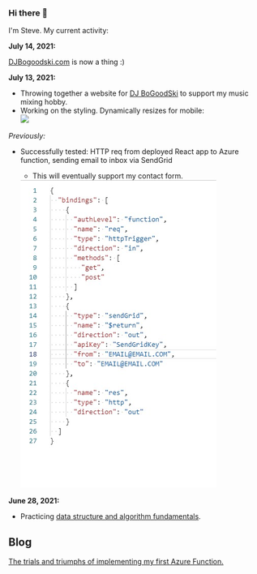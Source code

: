 ### Hi there 👋

<p>I'm Steve. My current activity:</p> 

<p><b>July 14, 2021:</b></p>
<p><a href="http://djbogoodski.com">DJBogoodski.com</a> is now a thing :) </p>

<p><b>July 13, 2021:</b></p> 
<ul>
  <li>Throwing together a website for <a href="https://github.com/sbogucki12/djbogoodski">DJ BoGoodSki</a> to support my music mixing hobby.</li>
  <li>Working on the styling. Dynamically resizes for mobile:</li>
  <img src="https://raw.githubusercontent.com/sbogucki12/djbogoodski/main/readmeFiles/stylingGIF.gif" />
 </ul>
 <i>Previously:</i>
<ul>
  <li>Successfully tested: HTTP req from deployed React app to Azure function, sending email to inbox via SendGrid</li>
   <ul><li>This will eventually support my contact form.</li></ul>   

<img src="https://raw.githubusercontent.com/sbogucki12/djbogoodski/main/readmeFiles/output_bindings.jpg" />
</ul> 

<p><b>June 28, 2021:</b></p> 
<ul>
  <li> Practicing <a href="https://github.com/sbogucki12/AlgosAndDataStructures">data structure and algorithm fundamentals</a>.</li> 
  <!-- <li>Enhancing my design skills via a project with which I have some leeway with a client: <a href="https://github.com/sbogucki12/dwalesska">Repo</a></li>
  <li>Practicing .NET unit testing with xUnit via a practice web API: <a href="https://github.com/sbogucki12/weatherapi">Repo</a>.</li> -->
</ul>  

## Blog

<a href="https://bogoodski.medium.com/setting-up-an-azure-function-sendgrid-http-trigger-cfd9c5791201" target="_blank">The trials and triumphs of implementing my first Azure Function.</a>

